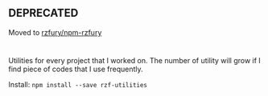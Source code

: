 ## DEPRECATED

Moved to [rzfury/npm-rzfury](https://github.com/rzfury/npm-rzfury)

#

Utilities for every project that I worked on. The number of utility will grow if I find piece of codes that I use frequently.

Install: `npm install --save rzf-utilities`
